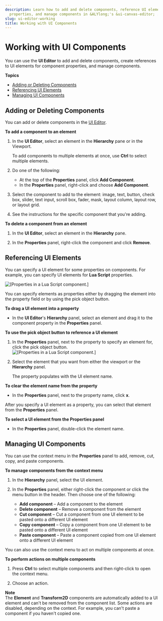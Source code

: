 ```yaml
---
description: Learn how to add and delete components, reference UI elements as component
  properties, and manage components in &ALYlong;'s &ui-canvas-editor; .
slug: ui-editor-working
title: Working with UI Components
---
```

# Working with UI Components<a name="ui-editor-working"></a>

You can use the **UI Editor** to add and delete components, create references to UI elements for component properties, and manage components\.

**Topics**
+ [Adding or Deleting Components](#ui-editor-add-delete)
+ [Referencing UI Elements](#ui-editor-referencing-ui-elements)
+ [Managing UI Components](#ui-editor-managing)

## Adding or Deleting Components<a name="ui-editor-add-delete"></a>

You can add or delete components in the [UI Editor](ui-editor-using.md)\.

**To add a component to an element**

1. In the **UI Editor**, select an element in the **Hierarchy** pane or in the Viewport\.

   To add components to multiple elements at once, use **Ctrl** to select multiple elements\.

1. Do one of the following:
   + At the top of the **Properties** panel, click **Add Component**\.
   + In the **Properties** panel, right\-click and choose **Add Component**\.

1. Select the component to add to the element: image, text, button, check box, slider, text input, scroll box, fader, mask, layout column, layout row, or layout grid\.

1. See the instructions for the specific component that you're adding\.

**To delete a component from an element**

1. In the **UI Editor**, select an element in the **Hierarchy** pane\.

1. In the **Properties** panel, right\-click the component and click **Remove**\.

## Referencing UI Elements<a name="ui-editor-referencing-ui-elements"></a>

You can specify a UI element for some properties on components\. For example, you can specify UI elements for **Lua Script** properties\. 

![\[Properties in a Lua Script component.\]](/images/userguide/game_ui_editor/ui-editor-referencing-ui-elements-1.png)

You can specify elements as properties either by dragging the element into the property field or by using the pick object button\.

**To drag a UI element into a property**
+ In the **UI Editor**'s **Hierarchy** panel, select an element and drag it to the component property in the **Properties** panel\.

**To use the pick object button to reference a UI element**

1. In the **Properties** panel, next to the property to specify an element for, click the pick object button\.  
![\[Properties in a Lua Script component.\]](/images/userguide/game_ui_editor/ui-editor-referencing-ui-elements-2.png)

1. Select the element that you want from either the viewport or the **Hierarchy** panel\.

   The property populates with the UI element name\.

**To clear the element name from the property**
+ In the **Properties** panel, next to the property name, click **x**\.

After you specify a UI element as a property, you can select that element from the **Properties** panel\.

**To select a UI element from the **Properties** panel**
+ In the **Properties** panel, double\-click the element name\.

## Managing UI Components<a name="ui-editor-managing"></a>

You can use the context menu in the **Properties** panel to add, remove, cut, copy, and paste components\.

**To manage components from the context menu**

1. In the **Hierarchy** panel, select the UI element\.

1. In the **Properties** panel, either right\-click the component or click the menu button in the header\. Then choose one of the following:
   + **Add component** – Add a component to the element
   + **Delete component** – Remove a component from the element
   + **Cut component** – Cut a component from one UI element to be pasted onto a different UI element
   + **Copy component** – Copy a component from one UI element to be pasted onto a different UI element
   + **Paste component** – Paste a component copied from one UI element onto a different UI element

You can also use the context menu to act on multiple components at once\.

**To perform actions on multiple components**

1. Press **Ctrl** to select multiple components and then right\-click to open the context menu\.

1. Choose an action\.

**Note**  
The **Element** and **Transform2D** components are automatically added to a UI element and can't be removed from the component list\. 
Some actions are disabled, depending on the context\. For example, you can't paste a component if you haven't copied one\. 